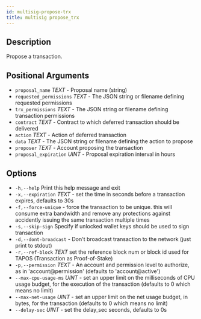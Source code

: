 ```yaml
---
id: multisig-propose-trx
title: multisig propose_trx
---
```


## Description

Propose a transaction.

## Positional Arguments

- `proposal_name` _TEXT_ - Proposal name (string)
- `requested_permissions` _TEXT_  - The JSON string or filename defining requested permissions
- `trx_permissions` _TEXT_ - The JSON string or filename defining transaction permissions
- `contract` _TEXT_ - Contract to which deferred transaction should be delivered
- `action` _TEXT_ - Action of deferred transaction
- `data` _TEXT_ - The JSON string or filename defining the action to propose
- `proposer` _TEXT_ - Account proposing the transaction
- `proposal_expiration` _UINT_ - Proposal expiration interval in hours

## Options

- `-h,--help` Print this help message and exit
- `-x,--expiration` _TEXT_ - set the time in seconds before a transaction expires, defaults to 30s
- `-f,--force-unique` - force the transaction to be unique. this will consume extra bandwidth and remove any protections against accidently issuing the same transaction multiple times
- `-s,--skip-sign` Specify if unlocked wallet keys should be used to sign transaction
- `-d,--dont-broadcast` - Don't broadcast transaction to the network (just print to stdout)
- `-r,--ref-block` _TEXT_         set the reference block num or block id used for TAPOS (Transaction as Proof-of-Stake)
- `-p,--permission`  _TEXT_ - An account and permission level to authorize, as in 'account@permission' (defaults to 'account@active')
- `--max-cpu-usage-ms` _UINT_ - set an upper limit on the milliseconds of CPU usage budget, for the execution of the transaction (defaults to 0 which means no limit)
- `--max-net-usage` _UINT_ - set an upper limit on the net usage budget, in bytes, for the transaction (defaults to 0 which means no limit)
- `--delay-sec` _UINT_ - set the delay_sec seconds, defaults to 0s
